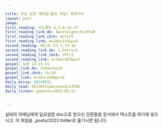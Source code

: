 ```yaml
---

title: 주님 승천 대축일(홍보 주일) 특전미사
layout: post 
image: 
first_reading: 사도행전 8,5-8.14-17
first_reading_link_de: Apostelgeschichte8
first_reading_link_cbck: Acts/8
first_reading_link: m=2&n=151&p=8
second_reading: 베드로 1서 3,15-18
second_reading_link_de: 1.Petrus3
second_reading_link_cbck: 1Pt/3
second_reading_link: m=2&n=167&p=3
gospel: 요한 14,15-21
gospel_link_de: Johannes14
gospel_link_cbck: Jn/14
gospel_link: m=2&n=150&p=14
daily_missa: 20230521
daily_read: 20230521&missaid=13766
daily_listen: gomonth=2023-05-21


---
```



실비아 자매님에게 일요일밤 doc으로 받으신
강론말씀 문서에서
텍스트를 여기에 넣으시고,
이 파일을 _posts/2023 folder로 옮기시면 됩니다.
